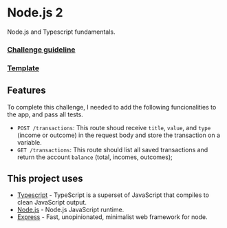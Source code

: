 # Node.js 2
Node.js and Typescript fundamentals.

### [Challenge guideline](https://github.com/Rocketseat/bootcamp-gostack-desafios/tree/master/desafio-fundamentos-nodejs)
### [Template](https://github.com/Rocketseat/gostack-template-fundamentos-node)

## Features

To complete this challenge, I needed to add the following funcionalities to the app, and pass all tests.

* ``POST /transactions``: This route shoud receive ``title``, ``value``, and ``type`` (income or outcome) in the request body and store the transaction on a variable.
* ``GET /transactions``: This route should list all saved transactions and return the account ``balance`` (total, incomes, outcomes);

## This project uses

* [Typescript](https://github.com/microsoft/TypeScript) - TypeScript is a superset of JavaScript that compiles to clean JavaScript output.
* [Node.js](https://github.com/nodejs/node) - Node.js JavaScript runtime.
* [Express](https://github.com/expressjs/express) - Fast, unopinionated, minimalist web framework for node.
